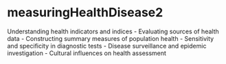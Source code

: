 # measuringHealthDisease2
Understanding health indicators and indices - Evaluating sources of health data - Constructing summary measures of population health - Sensitivity and specificity in diagnostic tests - Disease surveillance and epidemic investigation - Cultural influences on health assessment
